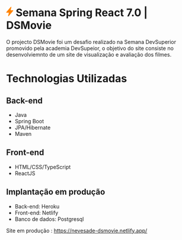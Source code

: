 # ![ Logo DevSuperior](https://raw.githubusercontent.com/devsuperior/bds-assets/main/ds/devsuperior-logo-small.png) Semana Spring React 7.0 | DSMovie

O projecto DSMovie foi um desafio realizado na Semana DevSuperior promovido pela academia DevSupeior, o objetivo do site consiste no desenvolviemnto de um site de visualização e avaliação dos filmes.

# Technologias Utilizadas

## Back-end

-	Java
-	Spring Boot
-	JPA/Hibernate
-	Maven

## Front-end

-	HTML/CSS/TypeScript
-	ReactJS

## Implantação em produção

-	Back-end: Heroku
-	Front-end: Netlify
-	Banco de dados: Postgresql

Site em produção : https://nevesade-dsmovie.netlify.app/
